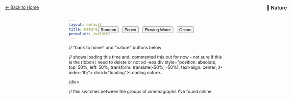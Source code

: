 ```yaml
---
layout: default
title: Nature
permalink: /nature/
---
```


<div class="main-content">
    <div class="glass-card">

// "back to home" and "nature" buttons below
<a href="/" class="glass-button" style="position: absolute; top: 20px; left: 20px; z-index: 10;">← Back to Home</a>
<div class="glass-panel" style="position: absolute; top: 20px; right: 20px;">
    <h3 style="margin: 0; font-size: 16px; font-weight: 600;">🌿 Nature</h3>
</div>

// shows loading this time and, commented this out for now - not sure if this is the ribbon I need to delete or not xd -eos div style="position: absolute; top: 50%; left: 50%; transform: translate(-50%, -50%); text-align: center; z-index: 10;">
div id="loading">Loading nature...</div>
/div>


// this switches between the groups of cinemagraphs I've found online. 
<!-- Group Switcher -->
<div id="groupSwitcher" class="glass-panel" style="position: absolute; top: 80px; left: 50%; transform: translateX(-50%); z-index: 1002; display: flex; gap: 12px; padding: 12px 20px;">
  <button class="glass-button primary" data-group="random">Random</button>
  <button class="glass-button" data-group="forest">Forest</button>
  <button class="glass-button" data-group="flowingWater">Flowing Water</button>
  <button class="glass-button" data-group="ocean">Ocean</button>
</div>

<div id="imageContainer" style="position: fixed; top: 0; left: 0; width: 100%; height: 100%; z-index: -1;"></div>

<script>
document.addEventListener('DOMContentLoaded', function() {
    // PASTE YOUR IMAGE LINKS IN THESE ARRAYS! IF YOU WANT TO ADD IMAGES, THIS IS WHERE TO DO IT!
    // MAKE SURE TO LABEL THEM CORRECTLY, OTHERWISE BUTTON USE WON'T MAKE SENSE!


    const forestImages = [
        // Add forest image URLs here
    ];

    const flowingWaterImages = [
        // Add flowing water image URLs here
    ];

    const oceanImages = [
        // Add ocean image URLs here
    ];

    const imageGroups = {
        forest: forestImages,
        flowingWater: flowingWaterImages,
        ocean: oceanImages,
        random: [...forestImages, ...flowingWaterImages, ...oceanImages]
    };

    const groupSwitcher = document.getElementById('groupSwitcher');
    const imageContainer = document.getElementById('imageContainer');
    const loadingMessage = document.getElementById('loading');

    function setRandomImage(group = 'random') {
        const images = imageGroups[group];
        
        if (loadingMessage) {
            loadingMessage.style.display = 'none';
        }
// If you don't find any images, error instead of breaking the page! 

        if (!images || images.length === 0) {
            imageContainer.style.backgroundImage = 'none';
            if (loadingMessage) {
                 loadingMessage.textContent = `Please add image links to the '${group}' category in nature.md!`;
                 loadingMessage.style.display = 'block';
            }
            return;
        }

// Pick a random image and actually display it!

        const randomIndex = Math.floor(Math.random() * images.length);
        const imageUrl = images[randomIndex];

        imageContainer.style.backgroundImage = `url('${imageUrl}')`;
        imageContainer.style.backgroundSize = 'cover';
        imageContainer.style.backgroundPosition = 'center';
        imageContainer.style.backgroundRepeat = 'no-repeat';
        imageContainer.style.transition = 'background-image 1s ease-in-out';
    }

    function setActiveButton(group) {
        const buttons = groupSwitcher.querySelectorAll('.glass-button');
        buttons.forEach(button => {
            button.classList.toggle('primary', button.dataset.group === group);
        });
    }

    groupSwitcher.addEventListener('click', function(event) {
        const target = event.target;
        if (target.matches('.glass-button[data-group]')) {
            const group = target.dataset.group;
            setRandomImage(group);
            setActiveButton(group);
        }
    });

    imageContainer.addEventListener('click', function() {
        const activeButton = groupSwitcher.querySelector('.primary');
        const currentGroup = activeButton ? activeButton.dataset.group : 'random';
        setRandomImage(currentGroup);
    });
// make the button do this random image thing!

    setRandomImage('random');
    setActiveButton('random');
});
</script> 
